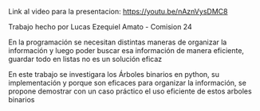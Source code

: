 Link al video para la presentacion: https://youtu.be/nAznVysDMC8

Trabajo hecho por Lucas Ezequiel Amato - Comision 24

En la programación se necesitan distintas maneras de organizar la información y luego poder buscar esa información de manera eficiente, guardar todo en listas no es un solución eficaz

En este trabajo se investigara los Árboles binarios en python, su implementación y porque son eficaces para organizar la información, se propone demostrar con un caso práctico el uso eficiente de estos arboles binarios
